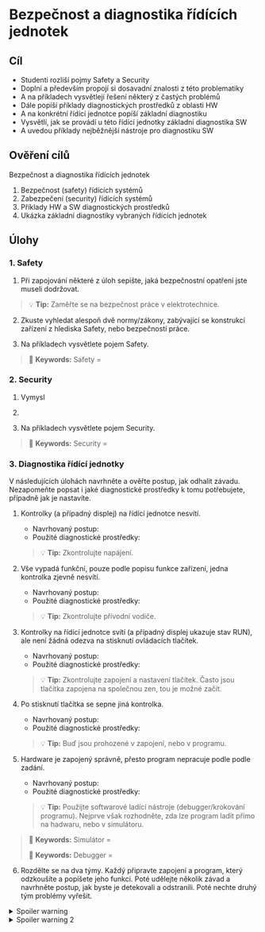 [Co dodělat ]: #
[nic ]: #



# Bezpečnost a diagnostika řídících jednotek

## Cíl
-	Studenti rozliší pojmy Safety a Security
-   Doplní a především propojí si dosavadní znalosti z této problematiky
-   A na příkladech vysvětlejí řešení některý z častých problémů
-   Dále popíší příklady diagnostických prostředků z oblasti HW
-   A na konkrétní řídící jednotce popíší základní diagnostiku
-   Vysvětlí, jak se provádí u této řídící jednotky základní diagnostika SW
-   A uvedou příklady nejběžnější nástroje pro diagnostiku SW

## Ověření cílů

Bezpečnost a diagnostika řídících jednotek

1. Bezpečnost (safety) řídících systémů
2. Zabezpečení (security) řídících systémů
3. Příklady HW a SW diagnostických prostředků
4. Ukázka základní diagnostiky vybraných řídících jednotek

## Úlohy

### 1. Safety

1. Při zapojování některé z úloh sepište, jaká bezpečnostní opatření jste museli dodržovat.

> :bulb: **Tip:** Zaměřte se na bezpečnost práce v elektrotechnice.

2. Zkuste vyhledat alespoň dvě normy/zákony, zabývající se konstrukcí zařízení z hlediska Safety, nebo bezpečností práce.

3. Na příkladech vysvětlete pojem Safety.

> :key: **Keywords:** Safety = 


### 2. Security

1. Vymysl

2. 

3. Na příkladech vysvětlete pojem Security.

> :key: **Keywords:** Security = 


### 3. Diagnostika řídící jednotky

V následujících úlohách navrhněte a ověřte postup, jak odhalit závadu. Nezapomeňte popsat i jaké diagnostické prostředky k tomu potřebujete, případně jak je nastavíte.

1. Kontrolky (a případný displej) na řídící jednotce nesvítí.
    - Navrhovaný postup:
    - Použité diagnostické prostředky:
    > :bulb: **Tip:** Zkontrolujte napájení.

2. Vše vypadá funkční, pouze podle popisu funkce zařízení, jedna kontrolka zjevně nesvítí.
    - Navrhovaný postup:
    - Použité diagnostické prostředky:
    > :bulb: **Tip:** Zkontrolujte přívodní vodiče.

3. Kontrolky na řídící jednotce svítí (a případný displej ukazuje stav RUN), ale není žádná odezva na stisknutí ovládacích tlačítek.
    - Navrhovaný postup:
    - Použité diagnostické prostředky:
    > :bulb: **Tip:** Zkontrolujte zapojení a nastavení tlačítek. Často jsou tlačítka zapojena na společnou zen, tou je možné začít.

4. Po stisknutí tlačítka se sepne jiná kontrolka.
    - Navrhovaný postup:
    - Použité diagnostické prostředky:
    > :bulb: **Tip:** Buď jsou prohozené v zapojení, nebo v programu.

5. Hardware je zapojený správně, přesto program nepracuje podle podle zadání.
    - Navrhovaný postup:
    - Použité diagnostické prostředky:
    > :bulb: **Tip:** Použijte softwarové ladící nástroje (debugger/krokování programu). Nejprve však rozhodněte, zda lze program ladit přímo na hadwaru, nebo v simulátoru. 

> :key: **Keywords:** Simulátor = 
>
> :key: **Keywords:** Debugger = 

6. Rozdělte se na dva týmy. Každý připravte zapojení a program, který odzkoušíte a popíšete jeho funkci. Poté udělejte několik závad a navrhněte postup, jak byste je detekovali a odstranili. Poté nechte druhý tým problémy vyřešit.



<details>
  <summary>Spoiler warning</summary>
  
  Spoiler text. Note that it's important to have a space after the summary tag. You should be able to write any markdown you want inside the `<details>` tag... just make sure you close `<details>` afterward.
  
  ```javascript
  console.log("I'm a code block!");
  ```

</details>


<details>
  <summary>Spoiler warning 2</summary>
  Spoiler text. Note that it's important to have a space after the summary tag. You should be able to write any markdown you want inside the `<details>` tag... just make sure you close `<details>` afterward.
  ```javascript
  console.log("I'm a code block!");
  ```
</details>


> :key: **Keywords:**
<details>
  <summary>Simulátor</summary>
  Význam slova.
</details>